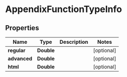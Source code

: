 

# AppendixFunctionTypeInfo


## Properties

| Name | Type | Description | Notes |
|------------ | ------------- | ------------- | -------------|
|**regular** | **Double** |  |  [optional] |
|**advanced** | **Double** |  |  [optional] |
|**html** | **Double** |  |  [optional] |



